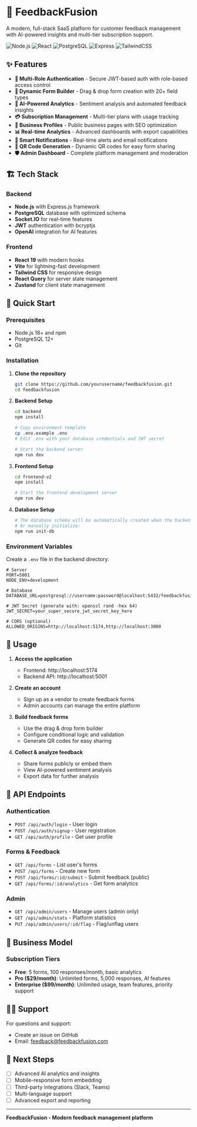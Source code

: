 # 🚀 FeedbackFusion

A modern, full-stack SaaS platform for customer feedback management with AI-powered insights and multi-tier subscription support.

![Node.js](https://img.shields.io/badge/Node.js-43853D?style=for-the-badge&logo=node.js&logoColor=white)
![React](https://img.shields.io/badge/React-20232A?style=for-the-badge&logo=react&logoColor=61DAFB)
![PostgreSQL](https://img.shields.io/badge/PostgreSQL-316192?style=for-the-badge&logo=postgresql&logoColor=white)
![Express](https://img.shields.io/badge/Express.js-404D59?style=for-the-badge)
![TailwindCSS](https://img.shields.io/badge/Tailwind_CSS-38B2AC?style=for-the-badge&logo=tailwind-css&logoColor=white)

## ✨ Features

- **🔐 Multi-Role Authentication** - Secure JWT-based auth with role-based access control
- **📝 Dynamic Form Builder** - Drag & drop form creation with 20+ field types
- **🤖 AI-Powered Analytics** - Sentiment analysis and automated feedback insights  
- **💳 Subscription Management** - Multi-tier plans with usage tracking
- **🏢 Business Profiles** - Public business pages with SEO optimization
- **📊 Real-time Analytics** - Advanced dashboards with export capabilities
- **🔔 Smart Notifications** - Real-time alerts and email notifications
- **📱 QR Code Generation** - Dynamic QR codes for easy form sharing
- **🛡️ Admin Dashboard** - Complete platform management and moderation

## 🏗️ Tech Stack

### Backend
- **Node.js** with Express.js framework
- **PostgreSQL** database with optimized schema
- **Socket.IO** for real-time features
- **JWT** authentication with bcryptjs
- **OpenAI** integration for AI features

### Frontend  
- **React 19** with modern hooks
- **Vite** for lightning-fast development
- **Tailwind CSS** for responsive design
- **React Query** for server state management
- **Zustand** for client state management

## 🚀 Quick Start

### Prerequisites
- Node.js 18+ and npm
- PostgreSQL 12+
- Git

### Installation

1. **Clone the repository**
   ```bash
   git clone https://github.com/yourusername/feedbackfusion.git
   cd feedbackfusion
   ```

2. **Backend Setup**
   ```bash
   cd backend
   npm install
   
   # Copy environment template
   cp .env.example .env
   # Edit .env with your database credentials and JWT secret
   
   # Start the backend server
   npm run dev
   ```

3. **Frontend Setup**
   ```bash
   cd frontend-v2
   npm install
   
   # Start the frontend development server
   npm run dev
   ```

4. **Database Setup**
   ```bash
   # The database schema will be automatically created when the backend starts
   # Or manually initialize:
   npm run init-db
   ```

### Environment Variables

Create a `.env` file in the backend directory:

```env
# Server
PORT=5001
NODE_ENV=development

# Database
DATABASE_URL=postgresql://username:password@localhost:5432/feedbackfusion

# JWT Secret (generate with: openssl rand -hex 64)
JWT_SECRET=your_super_secure_jwt_secret_key_here

# CORS (optional)
ALLOWED_ORIGINS=http://localhost:5174,http://localhost:3000
```

## 📖 Usage

1. **Access the application**
   - Frontend: http://localhost:5174
   - Backend API: http://localhost:5001

2. **Create an account**
   - Sign up as a vendor to create feedback forms
   - Admin accounts can manage the entire platform

3. **Build feedback forms**
   - Use the drag & drop form builder
   - Configure conditional logic and validation
   - Generate QR codes for easy sharing

4. **Collect & analyze feedback**
   - Share forms publicly or embed them
   - View AI-powered sentiment analysis
   - Export data for further analysis

## 🔄 API Endpoints

### Authentication
- `POST /api/auth/login` - User login
- `POST /api/auth/signup` - User registration
- `GET /api/auth/profile` - Get user profile

### Forms & Feedback
- `GET /api/forms` - List user's forms
- `POST /api/forms` - Create new form
- `POST /api/forms/:id/submit` - Submit feedback (public)
- `GET /api/forms/:id/analytics` - Get form analytics

### Admin
- `GET /api/admin/users` - Manage users (admin only)
- `GET /api/admin/stats` - Platform statistics
- `PUT /api/admin/users/:id/flag` - Flag/unflag users

## 🏢 Business Model

### Subscription Tiers

- **Free**: 5 forms, 100 responses/month, basic analytics
- **Pro ($29/month)**: Unlimited forms, 5,000 responses, AI features  
- **Enterprise ($99/month)**: Unlimited usage, team features, priority support

## 🙋‍♂️ Support

For questions and support:
- Create an issue on GitHub
- Email: feedback@feedbackfusion.com

## 🎯 Next Steps

- [ ] Advanced AI analytics and insights
- [ ] Mobile-responsive form embedding
- [ ] Third-party integrations (Slack, Teams)
- [ ] Multi-language support
- [ ] Advanced export and reporting

---

**FeedbackFusion - Modern feedback management platform**
